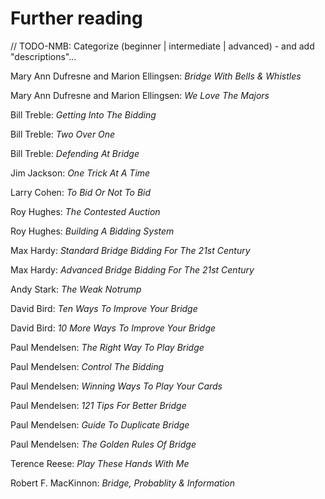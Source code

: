 # <a name="Further_reading"> Further reading

// TODO-NMB: Categorize (beginner | intermediate | advanced) - and add "descriptions"...



Mary Ann Dufresne and Marion Ellingsen: _Bridge With Bells & Whistles_

Mary Ann Dufresne and Marion Ellingsen: _We Love The Majors_

Bill Treble: _Getting Into The Bidding_

Bill Treble: _Two Over One_

Bill Treble: _Defending At Bridge_

Jim Jackson: _One Trick At A Time_

Larry Cohen: _To Bid Or Not To Bid_

Roy Hughes: _The Contested Auction_

Roy Hughes: _Building A Bidding System_

Max Hardy: _Standard Bridge Bidding For The 21st Century_

Max Hardy: _Advanced Bridge Bidding For The 21st Century_

Andy Stark: _The Weak Notrump_

David Bird: _Ten Ways To Improve Your Bridge_

David Bird: _10 More Ways To Improve Your Bridge_

Paul Mendelsen: _The Right Way To Play Bridge_

Paul Mendelsen: _Control The Bidding_

Paul Mendelsen: _Winning Ways To Play Your Cards_

Paul Mendelsen: _121 Tips For Better Bridge_

Paul Mendelsen: _Guide To Duplicate Bridge_

Paul Mendelsen: _The Golden Rules Of Bridge_

Terence Reese: _Play These Hands With Me_

Robert F. MacKinnon: _Bridge, Probablity & Information_
